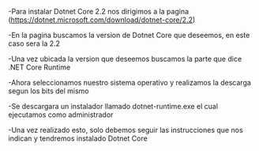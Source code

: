 -Para instalar Dotnet Core 2.2 nos dirigimos a la pagina (https://dotnet.microsoft.com/download/dotnet-core/2.2)


-En la pagina buscamos la version de Dotnet Core que deseemos, en este caso sera la 2.2


-Una vez ubicada la version que deseemos buscamos la parte que dice .NET Core Runtime


-Ahora seleccionamos nuestro sistema operativo y realizamos la descarga segun los bits del mismo 


-Se descargara un instalador llamado dotnet-runtime.exe el cual ejecutamos como administrador 


-Una vez realizado esto, solo debemos seguir las instrucciones que nos indican y tendremos instalado Dotnet Core